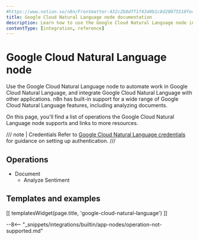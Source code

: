 ```yaml
---
#https://www.notion.so/n8n/Frontmatter-432c2b8dff1f43d4b1c8d20075510fe4
title: Google Cloud Natural Language node documentation
description: Learn how to use the Google Cloud Natural Language node in n8n. Follow technical documentation to integrate Google Cloud Natural Language node into your workflows.
contentType: [integration, reference]
---
```


# Google Cloud Natural Language node

Use the Google Cloud Natural Language node to automate work in Google Cloud Natural Language, and integrate Google Cloud Natural Language with other applications. n8n has built-in support for a wide range of Google Cloud Natural Language features, including analyzing documents.

On this page, you'll find a list of operations the Google Cloud Natural Language node supports and links to more resources.

/// note | Credentials
Refer to [Google Cloud Natural Language credentials](/integrations/builtin/credentials/google/index.md) for guidance on setting up authentication. 
///

## Operations

* Document
    * Analyze Sentiment

## Templates and examples

<!-- see https://www.notion.so/n8n/Pull-in-templates-for-the-integrations-pages-37c716837b804d30a33b47475f6e3780 -->
[[ templatesWidget(page.title, 'google-cloud-natural-language') ]]

--8<-- "_snippets/integrations/builtin/app-nodes/operation-not-supported.md"

